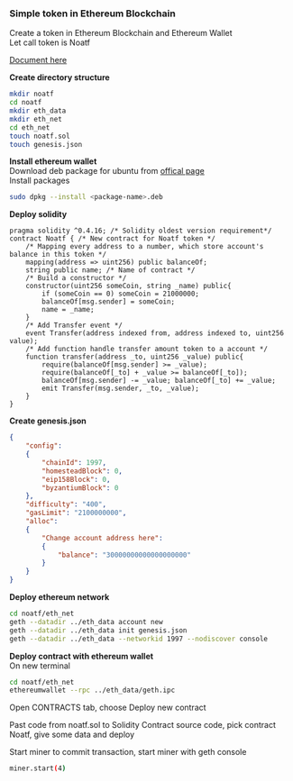 ### Simple token in Ethereum Blockchain
Create a token in Ethereum Blockchain and Ethereum Wallet  
Let call token is Noatf  

[Document here](https://docs.google.com/document/d/1uQ0DgZMwekJM9JKTu5E19je3bIHO3Q6Nqubx_hxqHgI/edit?usp=sharing)  

**Create directory structure**  
```bash
mkdir noatf
cd noatf
mkdir eth_data
mkdir eth_net
cd eth_net
touch noatf.sol
touch genesis.json
```   

**Install ethereum wallet**  
Download deb package for ubuntu from [offical page](https://github.com/ethereum/mist/releases)  
Install packages
```bash
sudo dpkg --install <package-name>.deb
```  

**Deploy solidity**
```solidity
pragma solidity ^0.4.16; /* Solidity oldest version requirement*/
contract Noatf { /* New contract for Noatf token */
    /* Mapping every address to a number, which store account's balance in this token */
    mapping(address => uint256) public balanceOf; 
    string public name; /* Name of contract */
    /* Build a constructor */
    constructor(uint256 someCoin, string _name) public{ 
        if (someCoin == 0) someCoin = 21000000; 
        balanceOf[msg.sender] = someCoin; 
        name = _name; 
    } 
    /* Add Transfer event */
    event Transfer(address indexed from, address indexed to, uint256 value); 
    /* Add function handle transfer amount token to a account */
    function transfer(address _to, uint256 _value) public{
        require(balanceOf[msg.sender] >= _value); 
        require(balanceOf[_to] + _value >= balanceOf[_to]); 
        balanceOf[msg.sender] -= _value; balanceOf[_to] += _value; 
        emit Transfer(msg.sender, _to, _value); 
    } 
}
```  
**Create genesis.json**  
```json
{ 
    "config": 
    { 
        "chainId": 1997, 
        "homesteadBlock": 0, 
        "eip158Block": 0, 
        "byzantiumBlock": 0 
    }, 
    "difficulty": "400", 
    "gasLimit": "2100000000", 
    "alloc":
    { 
        "Change account address here":
        { 
            "balance": "30000000000000000000" 
        }
    }
}
```  

**Deploy ethereum network**  
```bash
cd noatf/eth_net
geth --datadir ../eth_data account new
geth --datadir ../eth_data init genesis.json
geth --datadir ../eth_data --networkid 1997 --nodiscover console
```  

**Deploy contract with ethereum wallet**  
On new terminal
```bash
cd noatf/eth_net
ethereumwallet --rpc ../eth_data/geth.ipc
```  

Open CONTRACTS tab, choose Deploy new contract

Past code from noatf.sol to Solidity Contract source code, pick contract Noatf, give some data and deploy  

Start miner to commit transaction, start miner with geth console  
```bash
miner.start(4)
```